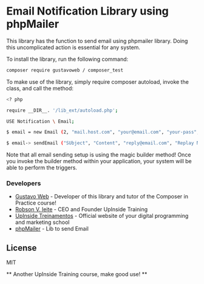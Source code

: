 # Email Notification Library using phpMailer

This library has the function to send email using phpmailer library. Doing this uncomplicated action is essential for any system.

To install the library, run the following command:

```sh
composer require gustavoweb / composer_test
```

To make use of the library, simply require composer autoload, invoke the class, and call the method:

```sh
<? php

require __DIR__. '/lib_ext/autoload.php';

USE Notification \ Email;

$ email = new Email (2, "mail.host.com", "your@email.com", "your-pass", "smtp secure (tls / ssl)", "port (587)", "from@email.com", "From Name");

$ email-> sendEmail ("SUbject", "Content", "reply@email.com", "Replay Name", "address@email.com", "Address Name");
```

Note that all email sending setup is using the magic builder method! Once you invoke the builder method within your application, your system will be able to perform the triggers.

### Developers
* [Gustavo Web] - Developer of this library and tutor of the Composer in Practice course!
* [Robson V. leite] - CEO and Founder UpInside Training
* [UpInside Treinamentos] - Official website of your digital programming and marketing school
* [phpMailer] - Lib to send Email

License
----

MIT

** Another UpInside Training course, make good use! **

[//]: #
[Gustavo Web]: <mailto: gustavo@upinside.com.br>
[Robson V. Leite]: <mailto: robson@upinside.com.br>
[UpInside Treinamentos]: <https://www.upinside.com.br>
[phpMailer]: <https://github.com/PHPMailer/PHPMailer>
